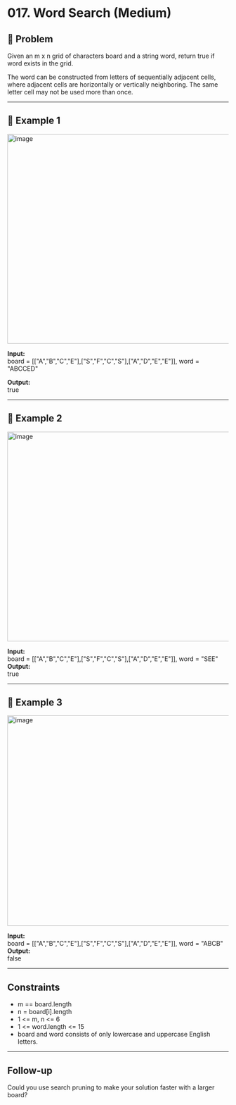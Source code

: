# 017. Word Search (Medium)

## 📌 Problem
Given an m x n grid of characters board and a string word, return true if word exists in the grid.

The word can be constructed from letters of sequentially adjacent cells, where adjacent cells are horizontally or vertically neighboring. The same letter cell may not be used more than once.  

---

## 🔹 Example 1
<img width="638" height="476" alt="image" src="https://github.com/user-attachments/assets/5304ff1b-f004-4eec-a7d8-9f18683e203f" />

**Input:**  
board = [["A","B","C","E"],["S","F","C","S"],["A","D","E","E"]], word = "ABCCED"

**Output:**  
true

---

## 🔹 Example 2
<img width="640" height="476" alt="image" src="https://github.com/user-attachments/assets/e8329806-f4aa-41b2-9f46-503b710ec5cd" />

**Input:**  
board = [["A","B","C","E"],["S","F","C","S"],["A","D","E","E"]], word = "SEE"
**Output:**  
true

---

## 🔹 Example 3
<img width="634" height="478" alt="image" src="https://github.com/user-attachments/assets/43c6dbc8-9238-4c14-9950-e9c11caf95f7" />

**Input:**  
board = [["A","B","C","E"],["S","F","C","S"],["A","D","E","E"]], word = "ABCB"
**Output:**  
false

--- 


## Constraints
- m == board.length
- n = board[i].length
- 1 <= m, n <= 6
- 1 <= word.length <= 15
- board and word consists of only lowercase and uppercase English letters.

---

## Follow-up
Could you use search pruning to make your solution faster with a larger board?
